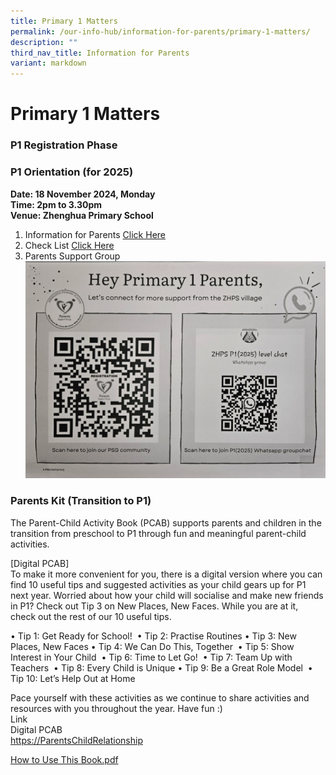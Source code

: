 ```yaml
---
title: Primary 1 Matters
permalink: /our-info-hub/information-for-parents/primary-1-matters/
description: ""
third_nav_title: Information for Parents
variant: markdown
---
```

# Primary 1 Matters

### P1 Registration Phase



### P1 Orientation (for 2025)

**Date: 18 November 2024, Monday**<br>
**Time: 2pm to 3.30pm**&nbsp;<br>
**Venue: Zhenghua Primary School**<br>

1. Information for Parents [Click Here](/files/Our%20Info%20Hub/P1%20Matters/P1_Orientation.pdf)<br>
2. Check List [Click Here](/files/Our%20Info%20Hub/P1%20Matters/Check_List___Week_1_2025.pdf)<br>
3. Parents Support Group ![](/images/Our%20info%20hub/P1%20Matters/PSG.jpg)




### Parents Kit (Transition to P1)

The Parent-Child Activity Book (PCAB) supports parents and children in the transition from preschool to P1 through fun and meaningful parent-child activities.&nbsp;

\[Digital PCAB\]<br>
To make it more convenient for you, there is a digital version where you can find 10 useful tips and suggested activities as your child gears up for P1 next year. Worried about how your child will socialise and make new friends in P1? Check out Tip 3 on New Places, New Faces. While you are at it, check out the rest of our 10 useful tips.

• Tip 1: Get Ready for School!&nbsp;
• Tip 2: Practise Routines
• Tip 3: New Places, New Faces
• Tip 4: We Can Do This, Together&nbsp;
• Tip 5: Show Interest in Your Child&nbsp;
• Tip 6: Time to Let Go!&nbsp;
• Tip 7: Team Up with Teachers&nbsp;
• Tip 8: Every Child is Unique
• Tip 9: Be a Great Role Model&nbsp;
• Tip 10: Let’s Help Out at Home&nbsp; &nbsp;
  
Pace yourself with these activities as we continue to share activities and resources with you throughout the year. Have fun :)<br>
Link&nbsp;<br>
Digital PCAB<br>
[https://ParentsChildRelationship](https://www.moe.gov.sg/parentkit?pt=Parent-Child%20Relationship)  

[How to Use This Book.pdf](/files/How%20to%20Use%20This%20Book.pdf)